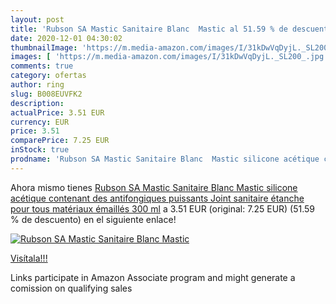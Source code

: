 ```yaml
---
layout: post
title: 'Rubson SA Mastic Sanitaire Blanc  Mastic al 51.59 % de descuento'
date: 2020-12-01 04:30:02
thumbnailImage: 'https://m.media-amazon.com/images/I/31kDwVqDyjL._SL200_.jpg'
images: [ 'https://m.media-amazon.com/images/I/31kDwVqDyjL._SL200_.jpg' ]
comments: true
category: ofertas
author: ring
slug: B008EUVFK2
description:
actualPrice: 3.51 EUR
currency: EUR
price: 3.51
comparePrice: 7.25 EUR
inStock: true
prodname: 'Rubson SA Mastic Sanitaire Blanc  Mastic silicone acétique contenant des antifongiques puissants  Joint sanitaire étanche pour tous matériaux émaillés  300 ml'
---
```


Ahora mismo tienes [Rubson SA Mastic Sanitaire Blanc  Mastic silicone acétique contenant des antifongiques puissants  Joint sanitaire étanche pour tous matériaux émaillés  300 ml](https://www.amazon.fr/dp/B008EUVFK2/?tag=tolees0d-21) a 3.51 EUR (original: 7.25 EUR) (51.59 %  de descuento) en el siguiente enlace!

[![Rubson SA Mastic Sanitaire Blanc  Mastic](https://m.media-amazon.com/images/I/31kDwVqDyjL._SL200_.jpg)](https://www.amazon.fr/dp/B008EUVFK2/?tag=tolees0d-21)

[Visítala!!!](https://www.amazon.fr/dp/B008EUVFK2/?tag=tolees0d-21)

Links participate in Amazon Associate program and might generate a comission on qualifying sales
